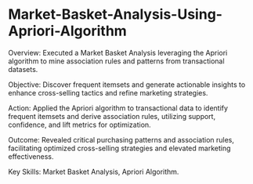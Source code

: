 # Market-Basket-Analysis-Using-Apriori-Algorithm

Overview: Executed a Market Basket Analysis leveraging the Apriori algorithm to mine association rules and patterns from transactional datasets.

Objective: Discover frequent itemsets and generate actionable insights to enhance cross-selling tactics and refine marketing strategies.

Action: Applied the Apriori algorithm to transactional data to identify frequent itemsets and derive association rules, utilizing support, confidence, and lift metrics for optimization.

Outcome: Revealed critical purchasing patterns and association rules, facilitating optimized cross-selling strategies and elevated marketing effectiveness.

Key Skills: Market Basket Analysis, Apriori Algorithm.
